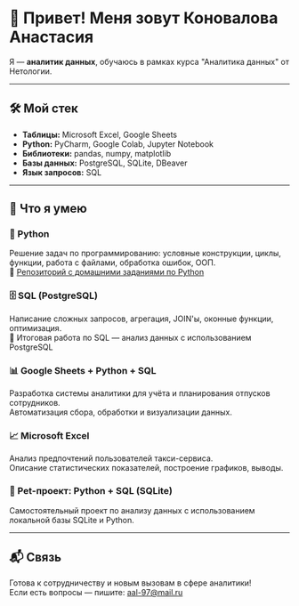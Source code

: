 # 👋 Привет! Меня зовут Коновалова Анастасия

Я — **аналитик данных**, обучаюсь в рамках курса "Аналитика данных" от Нетологии.  

---

## 🛠️ Мой стек

- **Таблицы:** Microsoft Excel, Google Sheets
- **Python:** PyCharm, Google Colab, Jupyter Notebook
- **Библиотеки:** pandas, numpy, matplotlib
- **Базы данных:** PostgreSQL, SQLite, DBeaver
- **Язык запросов:** SQL

---

## 💼 Что я умею

### 🐍 Python
Решение задач по программированию: условные конструкции, циклы, функции, работа с файлами, обработка ошибок, ООП.  
📌 [Репозиторий с домашними заданиями по Python](#) 
### 🗄️ SQL (PostgreSQL)
Написание сложных запросов, агрегация, JOIN'ы, оконные функции, оптимизация.  
📌 Итоговая работа по SQL — анализ данных с использованием PostgreSQL

### 📊 Google Sheets + Python + SQL
Разработка системы аналитики для учёта и планирования отпусков сотрудников.  
Автоматизация сбора, обработки и визуализации данных.

### 📈 Microsoft Excel
Анализ предпочтений пользователей такси-сервиса.  
Описание статистических показателей, построение графиков, выводы.

### 🐾 Pet-проект: Python + SQL (SQLite)
Самостоятельный проект по анализу данных с использованием локальной базы SQLite и Python.

---

## 📬 Связь
Готова к сотрудничеству и новым вызовам в сфере аналитики!  
Если есть вопросы — пишите: aal-97@mail.ru
